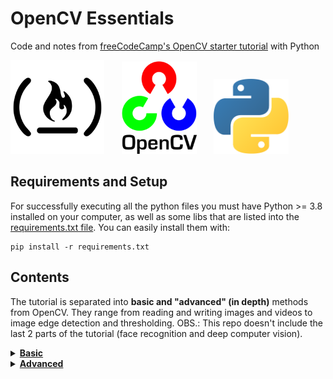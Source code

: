 <p align="left">
  <h1><b>OpenCV Essentials</b></h1> 
  <p>Code and notes from <a href="https://www.youtube.com/watch?v=oXlwWbU8l2o">freeCodeCamp's OpenCV starter tutorial</a> with Python</p>
</p>
<p align="left">
  <img alt="OpenCV logo" width="150px" src="./Resources/freecodecamp.png"/> &nbsp;&nbsp;&nbsp;&nbsp;&nbsp;
  <img alt="freeCodeCamps logo" width="120px" src="./Resources/opencv.png"/> &nbsp;&nbsp;&nbsp;&nbsp;&nbsp;
  <img alt="Python logo" width="120px" src="./Resources/python.png"/> 
</p>

## Requirements and Setup
For successfully executing all the python files you must have Python >= 3.8 installed on your computer, as well as some libs that are listed into the [requirements.txt file](./requirements.txt). You can easily install them with:
```
pip install -r requirements.txt
```

## Contents
The tutorial is separated into **basic and "advanced" (in depth)** methods from OpenCV. They range from reading and writing images and videos to image edge detection and thresholding. OBS.: This repo doesn't include the last 2 parts of the tutorial (face recognition and deep computer vision).

<details>
<summary><b><a href="/Basic">Basic</a></b></summary>
<ol>
  <li>
    <a href="/Basic/read.py">Reading Images and Videos</a>
  </li>
  <li>
    <a href="/Basic/resize-rescale.py">Resizing and Rescaling Frames</a>
  </li>
  <li>
    <a href="/Basic/draw.py">Drawing Shapes and Putting Text</a>
  </li>
  <li>
    <a href="/Basic/basic-functions.py">OpenCV Essential Function</a>
  </li>
  <li>
    <a href="/Basic/transformations.py">Image Transformations</a>
  </li>
  <li>
    <a href="/Basic/countours.py">Contour Detection</a>
  </li>
</ol>
</details>
<details>
<summary><b><a href="/Advanced">Advanced</a></b></summary>
<ol>
  <li>
    <a href="/Advanced/color-spaces.py">Color Spaces</a>
  </li>
  <li>
    <a href="/Advanced/color-channels.py">Color Channels</a>
  </li>
  <li>
    <a href="/Advanced/smothing.py">Smoothing</a>
  </li>
  <li>
    <a href="/Advanced/bitwise-operators.py">Bitwise Operations</a>
  </li>
  <li>
    <a href="/Advanced/masking.py">Masking</a>
  </li>
  <li>
    <a href="/Advanced/histogram.py">Histogram computation (with pyplot)</a>
  </li>
  <li>
    <a href="/Advanced/thresholding.py">Thresholding/Binarizing Images</a>
  </li>
  <li>
    <a href="/Advanced/gradients-edges.py">Edges Detection</a>
  </li>
</ol>
</details>
